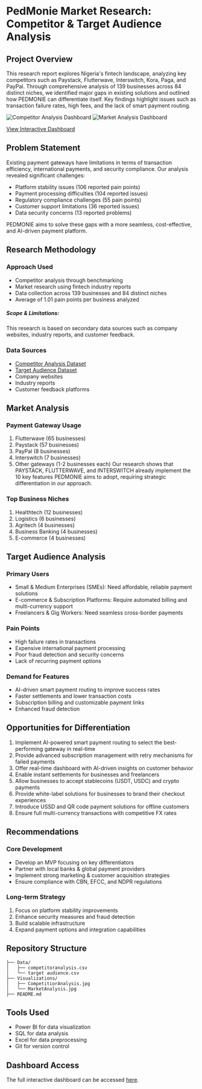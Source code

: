 # PedMonie Market Research: Competitor & Target Audience Analysis

## Project Overview
This research report explores Nigeria's fintech landscape, analyzing key competitors such as Paystack, Flutterwave, Interswitch, Kora, Paga, and PayPal. Through comprehensive analysis of 139 businesses across 84 distinct niches, we identified major gaps in existing solutions and outlined how PEDMONIE can differentiate itself. Key findings highlight issues such as transaction failure rates, high fees, and the lack of smart payment routing.

![Competitor Analysis Dashboard](Images/CompetitiorAnalysis.jpg)
![Market Analysis Dashboard](Images/MarketAnalysis.jpg)

[View Interactive Dashboard](https://app.powerbi.com/view?r=eyJrIjoiMWVhY2EyNzItMmE1Ni00OTY1LTlkZmMtN2ZmZWIzMjI2ODA5IiwidCI6IjUxN2QzNTAyLTI5MDEtNGRlMi1hODdiLTk1YzUwN2E5YTA4OCJ9)

## Problem Statement
Existing payment gateways have limitations in terms of transaction efficiency, international payments, and security compliance. Our analysis revealed significant challenges:
- Platform stability issues (106 reported pain points)
- Payment processing difficulties (104 reported issues)
- Regulatory compliance challenges (55 pain points)
- Customer support limitations (36 reported issues)
- Data security concerns (13 reported problems)

PEDMONIE aims to solve these gaps with a more seamless, cost-effective, and AI-driven payment platform.

## Research Methodology

### Approach Used
- Competitor analysis through benchmarking
- Market research using fintech industry reports
- Data collection across 139 businesses and 84 distinct niches
- Average of 1.01 pain points per business analyzed

##### Scope & Limitations:
This research is based on secondary data sources such as company websites, industry reports, and customer feedback.

### Data Sources
- [Competitor Analysis Dataset](Data/CompetitorAnalysis.csv)
- [Target Audience Dataset](Data/TargetAudience.csv)
- Company websites
- Industry reports
- Customer feedback platforms

## Market Analysis 

### Payment Gateway Usage
1. Flutterwave (65 businesses)
2. Paystack (57 businesses)
3. PayPal (8 businesses)
4. Interswitch (7 businesses)
5. Other gateways (1-2 businesses each)
Our research shows that PAYSTACK, FLUTTERWAVE, and INTERSWITCH already implement the 10 key features PEDMONIE aims to adopt, requiring strategic differentiation in our approach.

### Top Business Niches
1. Healthtech (12 businesses)
2. Logistics (6 businesses)
3. Agritech (4 businesses)
4. Business Banking (4 businesses)
5. E-commerce (4 businesses)

## Target Audience Analysis

### Primary Users
- Small & Medium Enterprises (SMEs): Need affordable, reliable payment solutions
- E-commerce & Subscription Platforms: Require automated billing and multi-currency support
- Freelancers & Gig Workers: Need seamless cross-border payments

### Pain Points
- High failure rates in transactions
- Expensive international payment processing
- Poor fraud detection and security concerns
- Lack of recurring payment options

### Demand for Features
- AI-driven smart payment routing to improve success rates
- Faster settlements and lower transaction costs
- Subscription billing and customizable payment links
- Enhanced fraud detection

## Opportunities for Differentiation
1. Implement AI-powered smart payment routing to select the best-performing gateway in real-time
2. Provide advanced subscription management with retry mechanisms for failed payments
3. Offer real-time dashboard with AI-driven insights on customer behavior
4. Enable instant settlements for businesses and freelancers
5. Allow businesses to accept stablecoins (USDT, USDC) and crypto payments
6. Provide white-label solutions for businesses to brand their checkout experiences
7. Introduce USSD and QR code payment solutions for offline customers
8. Ensure full multi-currency transactions with competitive FX rates

## Recommendations

### Core Development
- Develop an MVP focusing on key differentiators
- Partner with local banks & global payment providers
- Implement strong marketing & customer acquisition strategies
- Ensure compliance with CBN, EFCC, and NDPR regulations

### Long-term Strategy
1. Focus on platform stability improvements
2. Enhance security measures and fraud detection
3. Build scalable infrastructure
4. Expand payment options and integration capabilities

## Repository Structure
```
├── Data/
│   ├── competitoranalysis.csv
│   └── target audience.csv
├── Visualizations/
│   ├── CompetitiorAnalysis.jpg
│   └── MarketAnalysis.jpg
├── README.md
```

## Tools Used
- Power BI for data visualization
- SQL for data analysis
- Excel for data preprocessing
- Git for version control

## Dashboard Access
The full interactive dashboard can be accessed [here](https://app.powerbi.com/view?r=eyJrIjoiMWVhY2EyNzItMmE1Ni00OTY1LTlkZmMtN2ZmZWIzMjI2ODA5IiwidCI6IjUxN2QzNTAyLTI5MDEtNGRlMi1hODdiLTk1YzUwN2E5YTA4OCJ9).

